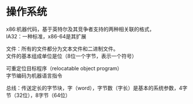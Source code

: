 # 操作系统

x86:机器代码，基于英特尔及其竞争者支持的两种相关联的格式，   
IA32：一种标准，x86-64是其扩展  


文件：所有的文件都分为文本文件和二进制文件。  
文件的基本组成单位是位（8位一个字节，表示一个符号）

可重定位目标程序（relocatable object program）   
字节编码为机器语言指令  
 
总线：传送定长的字节块，字（word），字节数（字长）是基本的系统参数，4字节（32位），8字节（64位）
